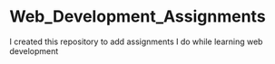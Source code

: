 # Web_Development_Assignments
I created this repository to add assignments I do while learning web development
